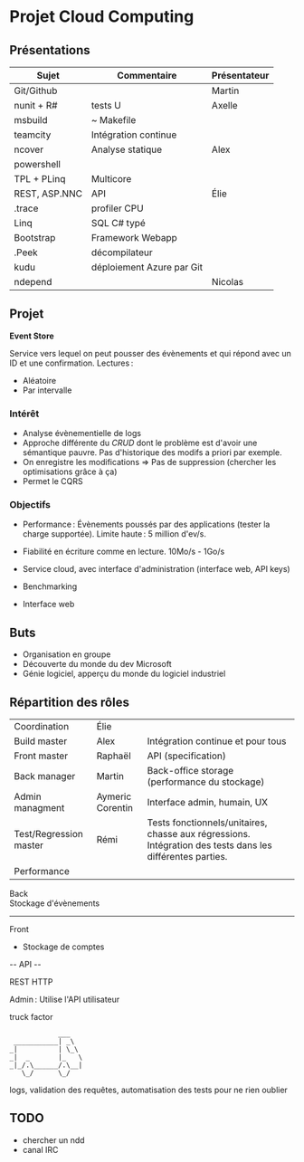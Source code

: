 
Projet Cloud Computing
======================


Présentations
-------------

| Sujet         | Commentaire               | Présentateur |
|---------------|---------------------------|--------------|
| Git/Github    |                           | Martin       |
| nunit + R#    | tests U                   | Axelle       |
| msbuild       | ~ Makefile                |              |
| teamcity      | Intégration continue      |              |
| ncover        | Analyse statique          | Alex         |
| powershell    |                           |              |
| TPL + PLinq   | Multicore                 |              |
| REST, ASP.NNC | API                       | Élie         |
| .trace        | profiler CPU              |              |
| Linq          | SQL C# typé               |              |
| Bootstrap     | Framework Webapp          |              |
| .Peek         | décompilateur             |              |
| kudu          | déploiement Azure par Git |              |
| ndepend       |                           | Nicolas      |


Projet
------

**Event Store**

Service vers lequel on peut pousser des évènements et qui répond avec un ID et une confirmation.
Lectures :

 * Aléatoire
 * Par intervalle

### Intérêt

 * Analyse évènementielle de logs
 * Approche différente du *CRUD* dont le problème est d'avoir une sémantique pauvre. Pas d'historique des modifs a priori par exemple.
 * On enregistre les modifications => Pas de suppression (chercher les optimisations grâce à ça)
 * Permet le CQRS

### Objectifs

 * Performance : Évènements poussés par des applications (tester la charge supportée). Limite haute : 5 million d'ev/s.
 * Fiabilité en écriture comme en lecture. 10Mo/s - 1Go/s
 * Service cloud, avec interface d'administration (interface web, API keys)


 * Benchmarking
 * Interface web


Buts
----

 * Organisation en groupe
 * Découverte du monde du dev Microsoft
 * Génie logiciel, apperçu du monde du logiciel industriel



Répartition des rôles
---------------------

|                        |                   |                                                       |
|------------------------|-------------------|-------------------------------------------------------|
| Coordination           | Élie              |                                                       |
| Build master           | Alex              | Intégration continue et pour tous                     |
| Front master           | Raphaël           | API (specification)                                   |
| Back manager           | Martin            | Back-office storage (performance du stockage)         |
| Admin managment        | Aymeric  Corentin | Interface admin, humain, UX                           |
| Test/Regression master | Rémi              | Tests fonctionnels/unitaires, chasse aux régressions.  Intégration des tests dans les différentes parties. |
| Performance            |                   |                                                       |


Back  
Stockage d'évènements

-- --

Front  
 + Stockage de comptes

-- API --

REST HTTP

Admin : Utilise l'API utilisateur





truck factor

                ___
     ___________| _\
    _|          | \_\
    _|  _       |_   \
    _|_/.\______/.\__|
       \_/      \_/


logs, validation des requêtes, automatisation des tests pour ne rien oublier



TODO
----

 * chercher un ndd
 * canal IRC
